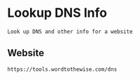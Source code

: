 # Lookup DNS Info

    Look up DNS and other info for a website
    
## Website

    https://tools.wordtothewise.com/dns